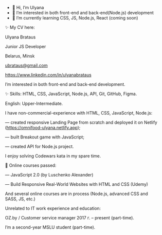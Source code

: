 - 👋 Hi, I’m Ulyana
- 👀 I’m interested in both front-end and back-end(Node.js) development
- 🌱 I’m currently learning CSS, JS, Node.js, React (coming soon)
<!--- - 💞️ I’m looking to collaborate on ...
- 📫 How to reach me ... --->

<!---
UlyanaBrataus/UlyanaBrataus is a ✨ special ✨ repository because its `README.md` (this file) appears on your GitHub profile.
You can click the Preview link to take a look at your changes.
--->
✨  My CV here:


Ulyana Brataus

Junior JS Developer

Belarus, Minsk

ubrataus@gmail.com

https://www.linkedin.com/in/ulyanabrataus



I’m interested in both front-end and back-end development.


 ✨ Skills: HTML, CSS, JavaScript, Node.js, API, Git, GitHub, Figma.
 
English: Upper-Intermediate.


I have non-commercial-experience with HTML, CSS, JavaScript, Node.js:

— created responsive Landing Page from scratch and deployed it on Netlify (https://omnifood-ulyana.netlify.app);

— built Breakout game with JavaScript;

— created API for Node.js project.


I enjoy solving Codewars kata in my spare time.



🌱  Online courses passed:

—  JavaScript 2.0 (by  Luschenko Alexander)

—  Build Responsive Real-World Websites with HTML and CSS (Udemy)


And several online courses are in process (Node.js, advanced CSS and SASS, JS, etc.)




Unrelated to IT work experience and education:

OZ.by / Customer service manager
2017 г. – present (part-time).

I’m a second-year MSLU student  (part-time).




